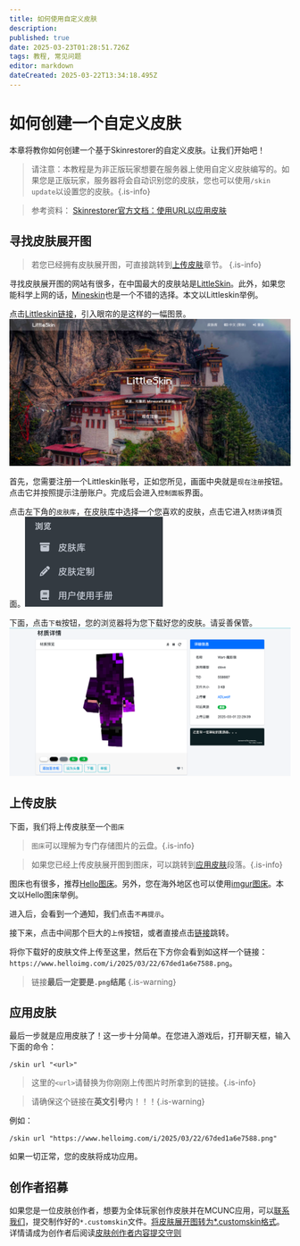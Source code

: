 ```yaml
---
title: 如何使用自定义皮肤
description: 
published: true
date: 2025-03-23T01:28:51.726Z
tags: 教程, 常见问题
editor: markdown
dateCreated: 2025-03-22T13:34:18.495Z
---
```


# 如何创建一个自定义皮肤

本章将教你如何创建一个基于Skinrestorer的自定义皮肤。让我们开始吧！

> 请注意：本教程是为非正版玩家想要在服务器上使用自定义皮肤编写的。如果您是正版玩家，服务器将会自动识别您的皮肤，您也可以使用`/skin update`以设置您的皮肤。{.is-info}

> 参考资料：
> [Skinrestorer官方文档：使用URL以应用皮肤](https://skinsrestorer.net/docs/features/skin-url)

## 寻找皮肤展开图

> 若您已经拥有皮肤展开图，可直接跳转到[上传皮肤](#上传皮肤)章节。
{.is-info}


寻找皮肤展开图的网站有很多，在中国最大的皮肤站是[LittleSkin](https://littleskin.cn)。此外，如果您能科学上网的话，[Mineskin](https://mineskin.org)也是一个不错的选择。本文以Littleskin举例。

点击[Littleskin链接](https://littleskin.cn)，引入眼帘的是这样的一幅图景。![littleskin首页.png](/常见问题/使用自定义皮肤/littleskin首页.png)

首先，您需要注册一个Littleskin账号，正如您所见，画面中央就是`现在注册`按钮。点击它并按照提示注册账户。完成后会进入`控制面板`界面。

点击左下角的`皮肤库`，在皮肤库中选择一个您喜欢的皮肤，点击它进入`材质详情`页面。![littleskin皮肤库图标.png](/常见问题/使用自定义皮肤/littleskin皮肤库图标.png)

下面，点击`下载`按钮，您的浏览器将为您下载好您的皮肤。请妥善保管。![littleskin材质详情页.png](/常见问题/使用自定义皮肤/littleskin材质详情页.png)

## 上传皮肤

下面，我们将上传皮肤至一个`图床`

> `图床`可以理解为专门存储图片的云盘。{.is-info}

> 如果您已经上传皮肤展开图到图床，可以跳转到[应用皮肤](#应用皮肤)段落。{.is-info}

图床也有很多，推荐[Hello图床](https://www.helloimg.com/)。另外，您在海外地区也可以使用[imgur图床](https://imgur.com/)。本文以Hello图床举例。

进入后，会看到一个通知，我们点击`不再提示`。

接下来，点击中间那个巨大的`上传`按钮，或者直接点击[链接](https://www.helloimg.com/upload/)跳转。

将你下载好的皮肤文件上传至这里，然后在下方你会看到如这样一个链接：`https://www.helloimg.com/i/2025/03/22/67ded1a6e7588.png`。

> 链接**最后一定要是`.png`结尾** {.is-warning}

## 应用皮肤

最后一步就是应用皮肤了！这一步十分简单。在您进入游戏后，打开聊天框，输入下面的命令：

```
/skin url "<url>"
```

> 这里的`<url>`请替换为你刚刚上传图片时所拿到的链接。{.is-info}

> 请确保这个链接在**英文引号**内！！！{.is-warning}

例如：
```
/skin url "https://www.helloimg.com/i/2025/03/22/67ded1a6e7588.png"
```

如果一切正常，您的皮肤将成功应用。

## 创作者招募

如果您是一位皮肤创作者，想要为全体玩家创作皮肤并在MCUNC应用，可以[联系我们](https://wiki.mcunc.cn/联系我们)，提交制作好的`*.customskin`文件。[将皮肤展开图转为*.customskin格式](https://skinsrestorer.net/generator)。详情请成为创作者后阅读[皮肤创作者内容提交守则](/创作者/守则/皮肤.md)

